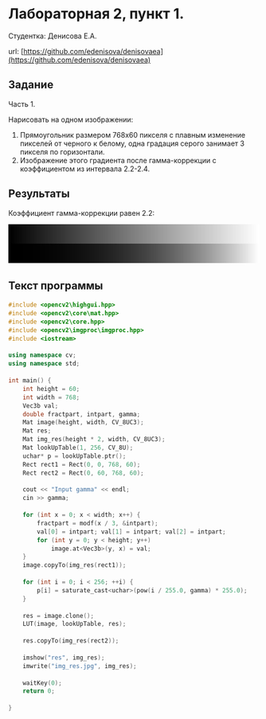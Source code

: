 # Лабораторная 2, пункт 1.

Студентка: Денисова Е.А.  

url: [https://github.com/edenisova/denisovaea](https://github.com/edenisova/denisovaea)

## Задание

Часть 1.

Нарисовать на одном изображении:  

1. Прямоугольник размером 768х60 пикселя с плавным изменение пикселей от черного к белому, одна градация серого занимает 3 пикселя по горизонтали.  
2. Изображение этого градиента после гамма-коррекции с коэффициентом из интервала 2.2-2.4.



## Результаты

Коэффициент гамма-коррекции равен 2.2:

![](src\img_res.jpg)



## Текст программы

```c++
#include <opencv2\highgui.hpp>
#include <opencv2\core\mat.hpp>
#include <opencv2\core.hpp>
#include <opencv2\imgproc\imgproc.hpp>
#include <iostream>

using namespace cv;
using namespace std;

int main() {
	int height = 60;
	int width = 768;
	Vec3b val;
	double fractpart, intpart, gamma;
	Mat image(height, width, CV_8UC3);
	Mat res;
	Mat img_res(height * 2, width, CV_8UC3);
	Mat lookUpTable(1, 256, CV_8U);
	uchar* p = lookUpTable.ptr();
	Rect rect1 = Rect(0, 0, 768, 60);
	Rect rect2 = Rect(0, 60, 768, 60);

	cout << "Input gamma" << endl;
	cin >> gamma;

	for (int x = 0; x < width; x++) {
		fractpart = modf(x / 3, &intpart);
		val[0] = intpart; val[1] = intpart; val[2] = intpart;
		for (int y = 0; y < height; y++)
			image.at<Vec3b>(y, x) = val;
	}
	image.copyTo(img_res(rect1));

	for (int i = 0; i < 256; ++i) {
		p[i] = saturate_cast<uchar>(pow(i / 255.0, gamma) * 255.0);
	}

	res = image.clone();
	LUT(image, lookUpTable, res);

	res.copyTo(img_res(rect2));

	imshow("res", img_res);
	imwrite("img_res.jpg", img_res);

	waitKey(0);
	return 0;

}
```

